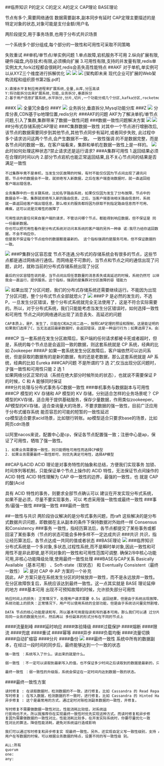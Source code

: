 ##临界知识
P的定义
C的定义
A的定义
CAP理论
BASE理论

节点有多个,需要网络通信
数据需要副本,副本同步有延时
CAP定理主要描述的是特定对象的状态,对象可能是支付金额/用户名

两阶段提交,用于事务场景,也用于分布式共识场景

一个系统多个部分组成,每个部分的一致性和可用性可采取不同策略

失败重试
##单机/单节点/单实例问题
1.单点故障,宕机服务不可用
2.纵向扩展有限,硬件(磁盘,内存技术)有限,必须横向扩展
3.可用性有限,支持的并发量有限,redis单实例太大,fork过程都会很耗时,redis会丢失高性能特点
##AKF
对于单机,单实例可以从XYZ三个维度进行拆解优化
[](https://time.geekbang.org/column/article/252741)
![](.z_01_分布式_临界知识_理论_AKF_CAP_BASE_images/80e869a8.png)
![](.z_01_分布式_临界知识_理论_AKF_CAP_BASE_images/c8d15236.png)
![](.z_01_分布式_临界知识_理论_AKF_CAP_BASE_images/ec39d0b3.png)
[架构即未来 现代企业可扩展的Web架构流程和组织原书第2版.pdf]
```asp
X:直接水平复制应用进程来扩展系统,全量,从库,分压高读
Y:将功能拆分出来扩展系统,功能,业务拆分,垂直拆分
Z:基于用户信息扩展系统,水平拆分,分片,切片,一个功能分成几个分区,kafka分区,rocketmq分片,redis分片
```
###X
![](.z_01_分布式_临界知识_理论_AKF_CAP_BASE_images/acd8d11f.png)
全量冗余备份
###Y
![](.z_01_分布式_临界知识_理论_AKF_CAP_BASE_images/59c8b4ac.png)
业务拆分,垂直拆分,Mysql功能分库
###Z
![](.z_01_分布式_临界知识_理论_AKF_CAP_BASE_images/e5511b9a.png)
分库分表,CDN基于ip地理位置,redis分片
###AKF的问题
AKF为了解决单机/单节点问题,引入了集群,集群带来了数据一致性问题
###数据一致性问题解决方案
![](.z_01_分布式_临界知识_理论_AKF_CAP_BASE_images/6ee308d7.png)
![](.z_01_分布式_临界知识_理论_AKF_CAP_BASE_images/13bf630e.png)
##分布式存储系统CAP理论
###C集群数据一致性
[](https://www.zhihu.com/question/54105974)
对其中一个节点进行增删改后,该节点的数据需要同步到其他节点,其他节点同步有延时,或者同步失败,
此过程中多个请求访问这两个节点,会产生数据不一致。
一致性强调 的不是数据完整，而是各节点间的数据一致。在客户端看来，集群和单机在数据一致性上是一样的。
![](.z_分布式模型_images/fe29b14b.png)
此时如何处理这种状态?禁止请求还是运行请求?
###A集群可用性
1.返回结果必须在合理的时间以内
2.部分节点宕机也能正常返回结果,且不关心节点间的结果是否满足一致性

```
不过集群毕竟不是单机，当发生分区故障的时候，有时不能仅仅因为节点间出现了通讯问
题，节点中的数据会不一致，就拒绝写入新数据，之后在客户端查询数据时，就一直返回给
客户端出错信息。

业务集群中的一些关键系统，比如名字路由系统，如果仅仅因为发生了分布故障，节点中的
数据会不一致，集群就拒绝写入新的路由信息，之后，当客户端查询相关路由信息时，系统
就一直返回给客户端出错信息，那么相关的服务都将因为获取不到指定路由信息而不可用、
瘫痪，这可以说是灾难性的故障了

可用性说的是任何来自客户端的请求，不管访问哪个节点，都能得到响应数据，但不保证是 同一份最新数据。
你也可以把可用性看作是分布式系统对访问本系统的客户端的另外一种承 诺:我尽力给你返回数据，不会不响应你，
但是我不保证每个节点给你的数据都是最新的。 这个指标强调的是服务可用，但不保证数据的一致。
```

![](.z_分布式模型_images/7581e52e.png)
###P集群分区容忍度
节点不连通,分布式的存储系统会有很多的节点，这些节点都是通过网络进行通信。而网络是不可靠的，当节点和节点之间的通信出现了问题，此时，就称当前的分布式存储系统出现了分区
```asp
最后的分区容错性说的是，当节点间出现任意数量的消息丢失或高延迟的时候，系统仍然可 以继续提供服务。也就是说，分布式系统在告诉访问本系统的客户端:不管我的内部出现什 么样的数据同步问题，
我会一直运行，提供服务。这个指标，强调的是集群对分区故障的容 错能力
```
![](.z_分布式模型CAP_BASE_images/fd2bc015.png)
如果出现了分区问题，我们的分布式存储系统还需要继续运行。不能因为出现了分区问题，整个分布式节点全部就熄火了
![](.z_分布式模型CAP_BASE_images/262c0039.png)
###P
P 是必然的发生的，不选 P，一旦发生分区错误，整个分布式系统就完全无法使用了，这是不符合实际需要的。所以，对于分布式系统，我们只能能考虑当发生分区错误时，如何选择一致性和可用性
节点之间的网络通讯出现了消息丢失、高延迟的问题
```asp
CAP本质上，是P，发生了，只能在C和A之间二选一，按照CAP定理的预设和限制，这是能证明的，也很容易理解。那么，在实际系统中（比如基于2PC、Raft实现），
如果我们选择了C，当无法返回最新数据时，会返回错误，这是一种运行行为；如果选择了A，会返回旧数据，这也是一种运行行为。
```
###CP
当一套系统在发生分区故障后，客户端的任何请求都被卡死或者超时，但是，系统的每个节点总是会返回一致的数据，则这套系统就是 CP 系统，经典的比如 Zookeeper
###AP
如果一套系统发生分区故障后，客户端依然可以访问系统，但是获取的数据有的是新的数据，有的还是老数据，那么这套系统就是 AP 系统，经典的比如 Eureka
###CAP问题
不是所谓的“3 选 2”,仅当出现分区问题时，才强一致性和可用性只能 2 选 1  
如果网络分区正常的话（系统在绝大部分时候所处的状态），也就说不需要保证 P 的时候，C 和 A 能够同时保证  
[](https://www.zhihu.com/question/54105974)
###分片处理与分布式事务与C数据一致性
###单机事务与数据副本与可用性
###CP 模型的 KV 存储和 AP 模型的 KV 存储，分别适合怎样的业务场景呢？
CP模型的KV存储，适合用于提供基础服务，保存少量数据，作用类似zookeeper。
AP模型的KV存储，适合查询量大的场景，不要求数据的强一致性，目前广泛应用于分布式缓存系统
能否容忍的可能的短暂的一致性延迟  
cp模型适合要求acid场景，比如银行转账。ap模型适合只要求base的场景，比如网页cdn场景

以阿里nacos来说，配置中心是cp，保证各节点配置强一致；注册中心是ap，保证了可用性，牺牲了强一致性。
```asp
1. 如果业务需要强一致性，则只能牺牲可用性而选择CP模型
2. 如果业务需要最终一致性即可，则优先满足可用性，选择AP模型
```
##CAP与ACID
ACID 理论是对事务特性的抽象和总结，方便我们实现事务
加锁、时间序列等机制，只能保证单个节点上操作的 ACID 特性，无法保证节点间操作的 ACID 特性
ACID 特性理解为 CAP 中一致性的边界，最强的一致性，也 就是 CAP 的酸(Acid

具有 ACID 特性的事务，则要求全部节点确认可以
建议在开发实现分布式系统，如果不是必须，尽量不要实现事务，可以 考虑采用强一致性或最终一致性
###事务/最强一致性
###强一致性
###最终一致性

##一致性与共识
两阶段协议解决的是分布式事务问题，而raft 这些解决的是分布式数据共识问题，即数据在主从副本的条件下保持数据对外始终一样
Consensus和Consistency
###事务
一致性，指经历算法后，各节点都提交了某些事务或都回滚了某些事务（节点的状态可能会多种多样不一定达成共识
###共识
共识，指让经历算法后，各节点达成一共同的值或者状态
##BASE理论
![](.z_01_分布式_临界知识_CAP_BASE_事务_共识_Consensus_Consistency_images/5bdf653b.png)
###临界知识
分布式系统是一个多对象,多状态,过程性系统,而不是瞬时单对象,因此一致性和可用性不是非此即彼,是不同对象的一致性和可用性范围可调整.
确保2/8中核心功能可用,非核心功能降级处理,使用最终一致性处理
###BASE与CAP关系
Basically Available（基本可用） 、Soft-state（软状态） 和 Eventually Consistent（最终一致性） 
![](.z_01_分布式模型_CAP_BASE_images/6179e969.png)
是对 CAP 中 AP 方案的一个补充  
因此，AP 方案只是在系统发生分区的时候放弃一致性，而不是永远放弃一致性。在分区故障恢复后，系统应该达到最终一致性。这一点其实就是 BASE 理论延伸的地方
###基本可用
出现不可预知故障的时候，允许损失部分可用性
```asp
响应时间上的损失: 正常情况下，处理用户请求需要 0.5s 返回结果，但是由于系统出现故障，处理用户请求的时间变为 3 s。
系统功能上的损失：正常情况下，用户可以使用系统的全部功能，但是由于系统访问量突然剧增，系统的部分非核心功能无法使用
```
```asp
DATA 节点的核心功能是读和写，所以基本可用是指读和写的基本可用。那么我们可以通 过分片和多副本，实现读和写的基本可用。也就是说，
将同一业务的数据先分片，然后再以 多份副本的形式分布在不同的节点上
```
####流量削峰
####延时响应
####体验降级
####过载保护
####熔断
####限流
####兜底
####重试
####幂等
####异步
####负载均衡
####流量切换
####自动扩缩容
####分片
####备份
![](.z_01_分布式_临界知识_CAP_BASE_事务_共识_Consensus_Consistency_images/8097fc30.png)
###最终一致性
系统中所有的数据副本，在经过一段时间的同步后，最终能够达到一个一致的状态
```asp
强一致性 ：系统写入了什么，读出来的就是什么。

弱一致性 ：不一定可以读取到最新写入的值，也不保证多少时间之后读取到的数据是最新的，只是会尽量保证某个时刻达到数据一致的状态。

最终一致性 ：弱一致性的升级版，系统会保证在一定时间内达到数据一致的状态。
```
####最终一致性方案
```asp
读时修复 : 在读取数据时，检测数据的不一致，进行修复。比如 Cassandra 的 Read Repair 实现，具体来说，在向 Cassandra 系统查询数据的时候，如果检测到不同节点 的副本数据不一致，系统就自动修复数据。
写时修复 : 在写入数据，检测数据的不一致时，进行修复。比如 Cassandra 的 Hinted Handoff 实现。具体来说，Cassandra 集群的节点之间远程写数据的时候，如果写失败 就将数据缓存下来，然后定时重传，修复数据的不一致性。
异步修复 : 这个是最常用的方式，通过定时对账检测副本数据的一致性，并修复。
```
```asp
写时修复不需要做数据一致性对比，性能消耗比较低，对系统运
行影响也不大，所以我推荐你在实现最终一致性时优先实现这种方式。而读时修复和异步修
复因为需要做数据的一致性对比，性能消耗比较多，在开发实际系统时，你要尽量优化一致
性对比的算法，降低性能消耗，避免对系统运行造成影响

我们可以通过写时修复和异步修复实 现最终一致性。另外，还实现自定义写一致性级别，支持 All、Quorum、One、Any 4 种 写一致性级别，
用户在写数据的时候，可以根据业务数据的特点，设置不同的写一致性级 别。

ALL:所有
quorum
one:
any:

```
